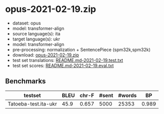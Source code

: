# opus-2021-02-19.zip

* dataset: opus
* model: transformer-align
* source language(s): ita
* target language(s): ukr
* model: transformer-align
* pre-processing: normalization + SentencePiece (spm32k,spm32k)
* download: [opus-2021-02-19.zip](https://object.pouta.csc.fi/Tatoeba-MT-models/ita-ukr/opus-2021-02-19.zip)
* test set translations: [README.md-2021-02-19.test.txt](https://object.pouta.csc.fi/Tatoeba-MT-models/ita-ukr/README.md-2021-02-19.test.txt)
* test set scores: [README.md-2021-02-19.eval.txt](https://object.pouta.csc.fi/Tatoeba-MT-models/ita-ukr/README.md-2021-02-19.eval.txt)

## Benchmarks

| testset | BLEU  | chr-F | #sent | #words | BP |
|---------|-------|-------|-------|--------|----|
| Tatoeba-test.ita-ukr 	| 45.9 	| 0.657 	| 5000 	| 25353 	| 0.989 |

